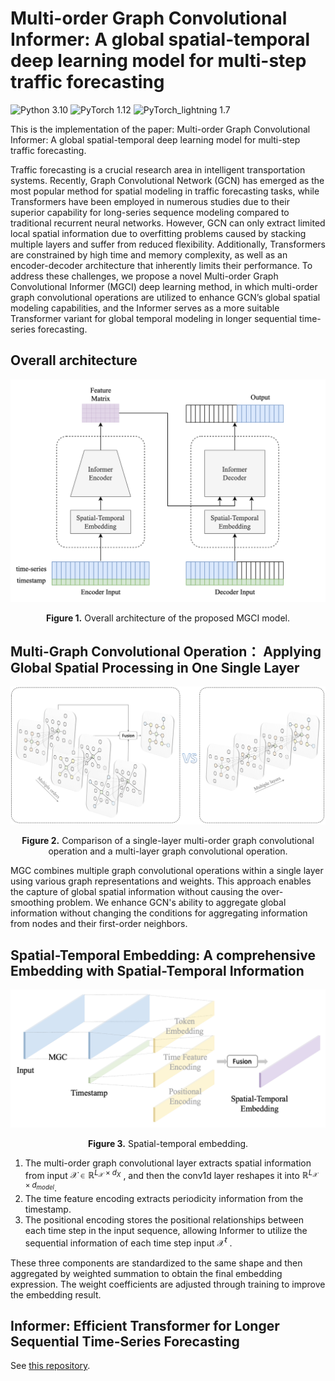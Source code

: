 # Multi-order Graph Convolutional Informer: A global spatial-temporal deep learning model for multi-step traffic forecasting

![Python 3.10](https://img.shields.io/badge/python-3.10-green.svg?style=plastic)
![PyTorch 1.12](https://img.shields.io/badge/PyTorch-1.12-red.svg?style=plastic)
![PyTorch_lightning 1.7](https://img.shields.io/badge/PyTorch_lightning-1.7-red.svg?style=plastic)


This is the implementation of the paper: Multi-order Graph Convolutional Informer: A global spatial-temporal deep learning model for multi-step traffic forecasting.

Traffic forecasting is a crucial research area in intelligent transportation systems. Recently, Graph Convolutional Network (GCN) has emerged as the most popular method for spatial modeling in traffic forecasting tasks, while Transformers have been employed in numerous studies due to their superior capability for long-series sequence modeling compared to traditional recurrent neural networks. However, GCN can only extract limited local spatial information due to overfitting problems caused by stacking multiple layers and suffer from reduced flexibility. Additionally, Transformers are constrained by high time and memory complexity, as well as an encoder-decoder architecture that inherently limits their performance. To address these challenges, we propose a novel Multi-order Graph Convolutional Informer (MGCI) deep learning method, in which multi-order graph convolutional operations are utilized to enhance GCN’s global spatial modeling capabilities, and the Informer serves as a more suitable Transformer variant for global temporal modeling in longer sequential time-series forecasting.

## Overall architecture

<p align="center">
<img src="fig/MGCI architechture.png" align=center />
<br><br>
<b>Figure 1.</b> Overall architecture of the proposed MGCI model.
</p>


## Multi-Graph Convolutional Operation： Applying Global Spatial Processing in One Single Layer

<p align="center">
<img src="fig/MGC vs GC.png" align=center />
<br><br>
<b>Figure 2.</b> Comparison of a single-layer multi-order graph convolutional operation and a multi-layer graph convolutional operation.
</p>

MGC combines multiple graph convolutional operations within a single layer using various graph representations and weights. This approach enables the capture of global spatial information without causing the over-smoothing problem. We enhance GCN's ability to aggregate global information without changing the conditions for aggregating information from nodes and their first-order neighbors.

## Spatial-Temporal Embedding: A comprehensive Embedding with Spatial-Temporal Information

<p align="center">
<img src="fig/STE.png" align=center />
<br><br>
<b>Figure 3.</b> Spatial-temporal embedding.
</p>

1. The multi-order graph convolutional layer extracts spatial information from input 
$\mathcal{X}{\in\mathbb{R}}^{L_\mathcal{X}\times d_X}$
, and then the conv1d layer reshapes it into 
$\mathbb{R}^{L_\mathcal{X}\times d_{model}}$. 
2. The time feature encoding extracts periodicity information from the timestamp.
3. The positional encoding stores the positional relationships between each time step in the input sequence, allowing Informer to utilize the sequential information of each time step input 
$\mathcal{X}^t$
. 

These three components are standardized to the same shape and then aggregated by weighted summation to obtain the final embedding expression. The weight coefficients are adjusted through training to improve the embedding result. 

## Informer: Efficient Transformer for Longer Sequential Time-Series Forecasting

See [this repository](https://github.com/zhouhaoyi/Informer2020/tree/main).



